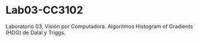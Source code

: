 # Lab03-CC3102
Laboratorio 03, Visión por Computadora. Algoritmos Histogram of Gradients (HOG) de Dalal y Triggs.
